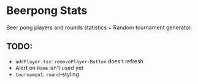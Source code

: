 # Beerpong Stats
Beer pong players and rounds statistics + Random tournament generator.

## TODO:
* `addPlayer.tsx`: `removePlayer-Button` does't refresh
* Alert on `Home` isn't used yet
* `tournament`: `round`-styling 